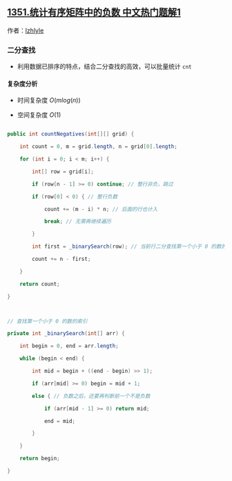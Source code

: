 ## [1351.统计有序矩阵中的负数 中文热门题解1](https://leetcode.cn/problems/count-negative-numbers-in-a-sorted-matrix/solutions/100000/er-fen-cha-zhao-dai-ma-pei-zhu-shi-by-lzhlyle)

作者：[lzhlyle](https://leetcode.cn/u/lzhlyle)
### 二分查找

- 利用数据已排序的特点，结合二分查找的高效，可以批量统计 `cnt`

#### 复杂度分析
- 时间复杂度 $O(mlog(n))$
- 空间复杂度 $O(1)$

```java
public int countNegatives(int[][] grid) {
    int count = 0, m = grid.length, n = grid[0].length;
    for (int i = 0; i < m; i++) {
        int[] row = grid[i];
        if (row[n - 1] >= 0) continue; // 整行非负，跳过
        if (row[0] < 0) { // 整行负数
            count += (m - i) * n; // 后面的行也计入
            break; // 无需再继续遍历
        }
        int first = _binarySearch(row); // 当前行二分查找第一个小于 0 的数的索引
        count += n - first;
    }
    return count;
}

// 查找第一个小于 0 的数的索引
private int _binarySearch(int[] arr) {
    int begin = 0, end = arr.length;
    while (begin < end) {
        int mid = begin + ((end - begin) >> 1);
        if (arr[mid] >= 0) begin = mid + 1;
        else { // 负数之后，还要再判断前一个不是负数
            if (arr[mid - 1] >= 0) return mid;
            end = mid;
        }
    }
    return begin;
}
```
